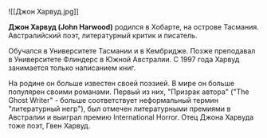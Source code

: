 ![[Джон Харвуд.jpg]]

**Джон Харвуд (John Harwood)** родился в Хобарте, на острове Тасмания. Австралийский поэт, литературный критик и писатель.

Обучался в Университете Тасмании и в Кембридже. Позже преподавал в Университете Флиндерс в Южной Австралии. С 1997 года Харвуд занимается только написанием книг.

На родине он больше известен своей поэзией. В мире он больше популярен своими романами. Первый из них, "Призрак автора" ("The Ghost Writer" - больше соответствует неформальный термин "литературный негр"), был отмечен литературными премиями в Австралии и выиграл премию International Horror.
Отец Джона Харвуда тоже поэт, Гвен Харвуд.